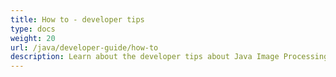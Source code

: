 ```yaml
---
title: How to - developer tips
type: docs
weight: 20
url: /java/developer-guide/how-to
description: Learn about the developer tips about Java Image Processing Library such as how to convert image to vectorized psd image, save transparent image and more.
---
```


